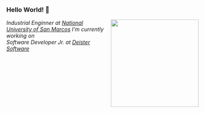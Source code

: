 ### Hello World! 👋


<img align='right' src="https://media.giphy.com/media/ieyl9zmCjO4b4t6qoY/giphy.gif" width="230">
<p>
  <em>Industrial Enginner at <a href="https://unmsm.edu.pe/">National University of San Marcos</a>
   I’m currently working on </br>Software Developer Jr. at <a href="https://www.deister.net/">Deister Software</a>
  </em>
</p>
<!--
**DiegoMitari/DiegoMitari** is a ✨ _special_ ✨ repository because its `README.md` (this file) appears on your GitHub profile.

Here are some ideas to get you started:

- 🔭 I’m currently working on 
- 🌱 I’m currently learning ...
- 👯 I’m looking to collaborate on ...
- 🤔 I’m looking for help with ...
- 💬 Ask me about ...
- 📫 How to reach me: ...
- 😄 Pronouns: ...
- ⚡ Fun fact: ...
-->
